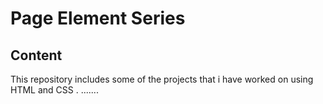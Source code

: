 # Page Element Series
## Content
This repository includes some of the projects that i have worked on using HTML and CSS
.
.......
